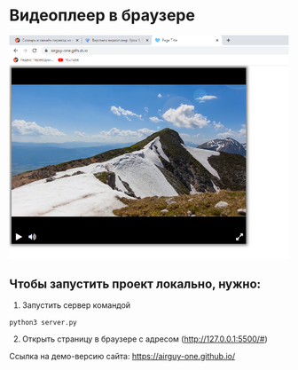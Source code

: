 # Видеоплеер в браузере

![picture](screenshot.png)
## Чтобы запустить проект локально, нужно:
1. Запустить сервер командой
```shell
python3 server.py
```
2. Открыть страницу в браузере с адресом (http://127.0.0.1:5500/#)

Ссылка на демо-версию сайта: https://airguy-one.github.io/